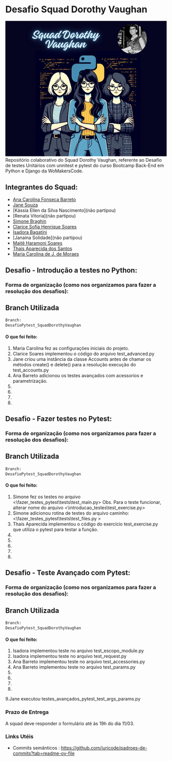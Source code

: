 # Desafio Squad Dorothy Vaughan

<img src="./assets/Squad Dorothy Vaughan.png">
Repositório colaborativo do Squad Dorothy Vaughan, referente ao Desafio de testes Unitários com unnitest e pytest do curso Bootcamp Back-End em Python e Django da WoMakersCode.

## Integrantes do Squad:

- [Ana Carolina Fonseca Barreto](https://github.com/anafbarreto)
- [Jane Souza](https://github.com/janessf)
- [Kássia Ellen da Silva Nascimento](não partipou)
- [Renata Vitoria](não partipou)
- [Simone Braghin](https://github.com/SimoneBraghin)
- [Clarice Sofia Henrique Soares](https://github.com/claricesoares)
- [Isadora Bagatini](https://github.com/IsahBag)
- [Janaina Solidade](não partipou)
- [Maitê Haramoni Soares](https://github.com/maiharamoni)
- [Thaís Aparecida dos Santos](https://github.com/ThaisAp10)
- [Maria Carolina de J. de Moraes](https://github.com/CarolinaSanches24)

## Desafio - Introdução a testes no Python:

### Forma de organização (como nos organizamos para fazer a resolução dos desafios):

## Branch Utilizada

    Branch:
    DesafioPytest_SquadDorothyVaughan

#### O que foi feito:

1. Maria Carolina fez as configurações iniciais do projeto.
2. Clarice Soares implementou o código do arquivo test_advanced.py
3. Jane criou uma instância da classe Accounts antes de chamar os métodos create() e delete() para a resolução execução do test_accounts.py
4. Ana Barreto adicionou os testes avançados com acessorios e parametrização.
5.
6.
7.
8.

## Desafio - Fazer testes no Pytest:

### Forma de organização (como nos organizamos para fazer a resolução dos desafios):

## Branch Utilizada

    Branch:
    DesafioPytest_SquadDorothyVaughan

#### O que foi feito:

1. Simone fez os testes no arquivo <\fazer_testes_pytest\tests\test_main.py> Obs. Para o teste funcionar, alterar nome do arquivo <\introducao_testes\test_exercise.py>
2. Simone adicionou rotina de testes do arquivo caminho: <\fazer_testes_pytest\tests\test_files.py >
3. Thaís Aparecida implementou o código do exercício test_exercise.py que utiliza o pytest para testar a função.
4.
5.
6.
7.
8.

## Desafio - Teste Avançado com Pytest:

### Forma de organização (como nos organizamos para fazer a resolução dos desafios):

## Branch Utilizada

    Branch:
    DesafioPytest_SquadDorothyVaughan

#### O que foi feito:

1. Isadora implementou teste no arquivo test_escopo_module.py
2. Isadora implementou teste no arquivo test_request.py
3. Ana Barreto implementou teste no arquivo test_accessories.py
4. Ana Barreto implementou teste no arquivo test_params.py
5.
6.
7.
8.
9.Jane executou testes_avançados_pytest_test_args_params.py

### Prazo de Entrega

A squad deve responder o formulário até às 19h do dia 11/03.

### Links Utéis

- Commits semânticos :
  https://github.com/iuricode/padroes-de-commits?tab=readme-ov-file
